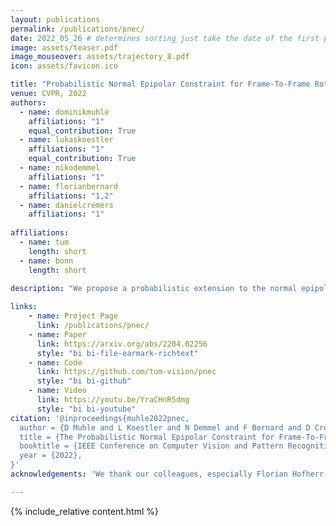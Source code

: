 ```yaml
---
layout: publications
permalink: /publications/pnec/
date: 2022_05_26 # determines sorting just take the date of the first publication as YYYY_MM_DD
image: assets/teaser.pdf
image_mouseover: assets/trajectory_8.pdf
icon: assets/favicon.ico

title: "Probabilistic Normal Epipolar Constraint for Frame-To-Frame Rotation Optimization under Uncertain Feature Positions"
venue: CVPR, 2022
authors:
  - name: dominikmuhle
    affiliations: "1"
    equal_contribution: True
  - name: lukaskoestler
    affiliations: "1"
    equal_contribution: True
  - name: nikodemmel
    affiliations: "1"
  - name: florianbernard
    affiliations: "1,2"
  - name: danielcremers
    affiliations: "1"
  
affiliations:
  - name: tum
    length: short
  - name: bonn
    length: short
  
description: "We propose a probabilistic extension to the normal epipolar constraint (NEC) which we call the PNEC. It allows to account for keypoint position uncertainty in images to produce more accurate frame to frame pose estimates. "

links:
    - name: Project Page
      link: /publications/pnec/
    - name: Paper
      link: https://arxiv.org/abs/2204.02256
      style: "bi bi-file-earmark-richtext"
    - name: Code
      link: https://github.com/tum-vision/pnec
      style: "bi bi-github"
    - name: Video
      link: https://youtu.be/YraCHnR5dmg
      style: "bi bi-youtube"
citation: '@inproceedings{muhle2022pnec, 
  author = {D Muhle and L Koestler and N Demmel and F Bernard and D Cremers},
  title = {The Probabilistic Normal Epipolar Constraint for Frame-To-Frame Rotation Optimization under Uncertain Feature Positions}, 
  booktitle = {IEEE Conference on Computer Vision and Pattern Recognition (CVPR)},
  year = {2022},
}'
acknowledgements: 'We thank our colleagues, especially Florian Hofherr, for proofreading and helpful discussions. This work was supported by the ERC Advanced Grant SIMULACRON and by the Munich Center for Machine Learning.'

---
```


{% include_relative content.html %}
